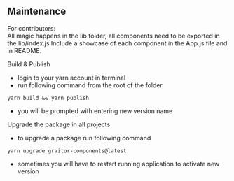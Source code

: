 Maintenance
-

For contributors: \
All magic happens in the lib folder, all components need to be exported in the lib/index.js
Include a showcase of each component in the App.js file and in README.

Build & Publish
- login to your yarn account in terminal
- run following command from the root of the folder
```
yarn build && yarn publish
```
- you will be prompted with entering new version name

Upgrade the package in all projects
- to upgrade a package run following command
```
yarn upgrade graitor-components@latest
```
- sometimes you will have to restart running application to activate new version
